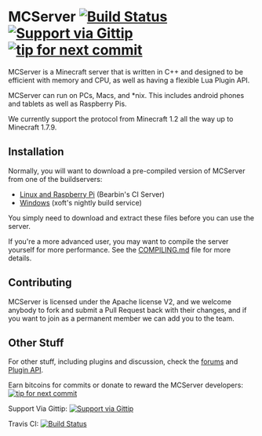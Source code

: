 MCServer [![Build Status](http://img.shields.io/travis/mc-server/MCServer.svg)](https://travis-ci.org/mc-server/MCServer) [![Support via Gittip](http://img.shields.io/gittip/on%2Fgithub%2Fmc-server.svg)](https://www.gittip.com/on/github/mc-server/) [![tip for next commit](http://tip4commit.com/projects/74.svg)](http://tip4commit.com/projects/74)
========

MCServer is a Minecraft server that is written in C++ and designed to be efficient with memory and CPU, as well as having a flexible Lua Plugin API.

MCServer can run on PCs, Macs, and *nix. This includes android phones and tablets as well as Raspberry Pis. 

We currently support the protocol from Minecraft 1.2 all the way up to Minecraft 1.7.9.

Installation
------------

Normally, you will want to download a pre-compiled version of MCServer from one of the buildservers:

 * [Linux and Raspberry Pi](http://ci.bearbin.net) (Bearbin's CI Server)
 * [Windows](http://mc-server.xoft.cz) (xoft's nightly build service)

You simply need to download and extract these files before you can use the server.

If you're a more advanced user, you may want to compile the server yourself for more performance. See the [COMPILING.md](https://github.com/mc-server/MCServer/blob/master/COMPILING.md) file for more details.

Contributing
------------

MCServer is licensed under the Apache license V2, and we welcome anybody to fork and submit a Pull Request back with their changes, and if you want to join as a permanent member we can add you to the team.

Other Stuff
-----------

For other stuff, including plugins and discussion, check the [forums](http://forum.mc-server.org) and [Plugin API](http://mc-server.xoft.cz/LuaAPI/).

Earn bitcoins for commits or donate to reward the MCServer developers: [![tip for next commit](http://tip4commit.com/projects/74.svg)](http://tip4commit.com/projects/74)

Support Via Gittip: [![Support via Gittip](http://img.shields.io/gittip/on%2Fgithub%2Fmc-server.svg)](https://www.gittip.com/on/github/mc-server/)

Travis CI: [![Build Status](http://img.shields.io/travis/mc-server/MCServer.svg)](https://travis-ci.org/mc-server/MCServer)

